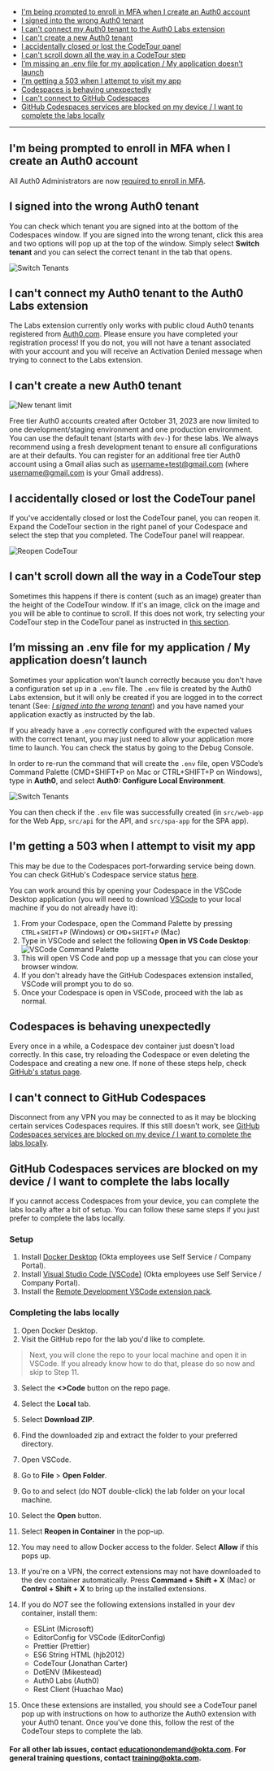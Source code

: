 
- [I'm being prompted to enroll in MFA when I create an Auth0 account](#im-being-prompted-to-enroll-in-mfa-when-i-create-an-auth0-account)
- [I signed into the wrong Auth0 tenant](#i-signed-into-the-wrong-auth0-tenant)
- [I can't connect my Auth0 tenant to the Auth0 Labs extension](#i-cant-connect-my-auth0-tenant-to-the-auth0-labs-extension)
- [I can't create a new Auth0 tenant](#i-cant-create-a-new-auth0-tenant)
- [I accidentally closed or lost the CodeTour panel](#i-accidentally-closed-or-lost-the-codetour-panel)
- [I can't scroll down all the way in a CodeTour step](#i-cant-scroll-down-all-the-way-in-a-codetour-step)
- [I’m missing an .env file for my application / My application doesn’t launch](#im-missing-an-env-file-for-my-application--my-application-doesnt-launch)
- [I'm getting a 503 when I attempt to visit my app](#im-getting-a-503-when-i-attempt-to-visit-my-app)
- [Codespaces is behaving unexpectedly](#codespaces-is-behaving-unexpectedly)
- [I can't connect to GitHub Codespaces](#i-cant-connect-to-github-codespaces)
- [GitHub Codespaces services are blocked on my device / I want to complete the labs locally](#github-codespaces-services-are-blocked-on-my-device--i-want-to-complete-the-labs-locally)

---

## I'm being prompted to enroll in MFA when I create an Auth0 account

All Auth0 Administrators are now [required to enroll in MFA](https://community.auth0.com/t/action-required-multifactor-authentication-mfa-for-auth0-by-okta-administrators/125827).

## I signed into the wrong Auth0 tenant

You can check which tenant you are signed into at the bottom of the Codespaces window. If you are signed into the wrong tenant, click this area and two options will pop up at the top of the window. Simply select **Switch tenant** and you can select the correct tenant in the tab that opens.

![Switch Tenants](https://cdn.auth0.com/website/auth0-labs/od/faqs/switch-tenants.gif)

## I can't connect my Auth0 tenant to the Auth0 Labs extension

The Labs extension currently only works with public cloud Auth0 tenants registered from [Auth0.com](https://auth0.com/signup). Please ensure you have completed your registration process! If you do not, you will not have a tenant associated with your account and you will receive an Activation Denied message when trying to connect to the Labs extension. 

## I can't create a new Auth0 tenant

![New tenant limit](https://cdn.auth0.com/website/auth0-labs/od/faqs/new-tenant-limit.png)

Free tier Auth0 accounts created after October 31, 2023 are now limited to one development/staging environment and one production environment. You can use the default tenant (starts with `dev-`) for these labs. We always recommend using a fresh development tenant to ensure all configurations are at their defaults. You can register for an additional free tier Auth0 account using a Gmail alias such as username+test@gmail.com (where username@gmail.com is your Gmail address).

## I accidentally closed or lost the CodeTour panel

If you've accidentally closed or lost the CodeTour panel, you can reopen it. Expand the CodeTour section in the right panel of your Codespace and select the step that you completed. The CodeTour panel will reappear.

![Reopen CodeTour](https://cdn.auth0.com/website/auth0-labs/od/faqs/reopen-codetour.gif)

## I can't scroll down all the way in a CodeTour step

Sometimes this happens if there is content (such as an image) greater than the height of the CodeTour window. If it's an image, click on the image and you will be able to continue to scroll. If this does not work, try selecting your CodeTour step in the CodeTour panel as instructed in [this section](#i-accidentally-closed-or-lost-the-codetour-panel).

## I’m missing an .env file for my application / My application doesn’t launch

Sometimes your application won't launch correctly because you don't have a configuration set up in a `.env` file. The `.env` file is created by the Auth0 Labs extension, but it will only be created if you are logged in to the correct tenant (See: [*I signed into the wrong tenant*](#i-signed-into-the-wrong-auth0-tenant)) and you have named your application exactly as instructed by the lab.

If you already have a `.env` correctly configured with the expected values with the correct tenant, you may just need to allow your application more time to launch. You can check the status by going to the Debug Console.

In order to re-run the command that will create the `.env` file, open VSCode’s Command Palette (CMD+SHIFT+P on Mac or CTRL+SHIFT+P on Windows), type in **Auth0**, and select **Auth0: Configure Local Environment**. 

![Switch Tenants](https://cdn.auth0.com/website/auth0-labs/od/faqs/config-local.png)

You can then check if the `.env` file was successfully created (in `src/web-app` for the Web App,  `src/api` for the API, and `src/spa-app` for the SPA app).

## I'm getting a 503 when I attempt to visit my app

This may be due to the Codespaces port-forwarding service being down. You can check GitHub's Codespace service status [here](https://www.githubstatus.com/). 

You can work around this by opening your Codespace in the VSCode Desktop application (you will need to download [VSCode](https://code.visualstudio.com/) to your local machine if you do not already have it):
1. From your Codespace, open the Command Palette by pressing `CTRL`+`SHIFT`+`P` (Windows) or `CMD`+`SHIFT`+`P` (Mac)
2. Type in VSCode and select the following **Open in VS Code Desktop**:
    ![VSCode Command Palette](https://cdn.auth0.com/website/a0fun/v2/vscode-command-palette.png)
3. This will open VS Code and pop up a message that you can close your browser window.
4. If you don't already have the GitHub Codespaces extension installed, VSCode will prompt you to do so.
5. Once your Codespace is open in VSCode, proceed with the lab as normal.

## Codespaces is behaving unexpectedly

Every once in a while, a Codespace dev container just doesn't load correctly. In this case, try reloading the Codespace or even deleting the Codespace and creating a new one. If none of these steps help, check [GitHub's status page](https://www.githubstatus.com/).

## I can't connect to GitHub Codespaces

Disconnect from any VPN you may be connected to as it may be blocking certain services Codespaces requires. If this still doesn't work, see [GitHub Codespaces services are blocked on my device / I want to complete the labs locally](#github-codespaces-services-are-blocked-on-my-device--i-want-to-complete-the-labs-locally).

## GitHub Codespaces services are blocked on my device / I want to complete the labs locally

If you cannot access Codespaces from your device, you can complete the labs locally after a bit of setup. You can follow these same steps if you just prefer to complete the labs locally.

### Setup

1. Install [Docker Desktop](https://www.docker.com/products/docker-desktop/) (Okta employees use Self Service / Company Portal).
2. Install [Visual Studio Code (VSCode)](https://code.visualstudio.com/) (Okta employees use Self Service / Company Portal).
3. Install the [Remote Development VSCode extension pack](https://marketplace.visualstudio.com/items?itemName=ms-vscode-remote.vscode-remote-extensionpack). 

### Completing the labs locally

1. Open Docker Desktop.
1. Visit the GitHub repo for the lab you'd like to complete.
> Next, you will clone the repo to your local machine and open it in VSCode. If you already know how to do that, please do so now and skip to Step 11.
3. Select the **<>Code** button on the repo page.
4. Select the **Local** tab.
5. Select **Download ZIP**.
6. Find the downloaded zip and extract the folder to your preferred directory.
7. Open VSCode.
8. Go to **File** > **Open Folder**.
9. Go to and select (do NOT double-click) the lab folder on your local machine.
10. Select the **Open** button.
11. Select **Reopen in Container** in the pop-up.
12. You may need to allow Docker access to the folder. Select **Allow** if this pops up.
13. If you're on a VPN, the correct extensions may not have downloaded to the dev container automatically. Press **Command + Shift + X** (Mac) or **Control + Shift + X** to bring up the installed extensions.
14. If you do *NOT* see the following extensions installed in your dev container, install them:
    - ESLint (Microsoft)
    - EditorConfig for VSCode (EditorConfig)
    - Prettier (Prettier)
    - ES6 String HTML (hjb2012)
    - CodeTour (Jonathan Carter)
    - DotENV (Mikestead)
    - Auth0 Labs (Auth0)
    - Rest Client (Huachao Mao)

15. Once these extensions are installed, you should see a CodeTour panel pop up with instructions on how to authorize the Auth0 extension with your Auth0 tenant. Once you've done this, follow the rest of the CodeTour steps to complete the lab.

#### For all other lab issues, contact [educationondemand@okta.com](mailto:educationondemand@okta.com). For general training questions, contact [training@okta.com](mailto:training@okta.com).

